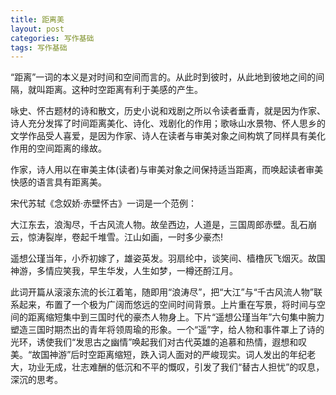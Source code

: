 ```yaml
---
title: 距离美
layout: post
categories: 写作基础
tags: 写作基础
---
```


“距离”一词的本义是对时间和空间而言的。从此时到彼时，从此地到彼地之间的间隔，就叫距离。这种时空距离有利于美感的产生。

咏史、怀古题材的诗和散文，历史小说和戏剧之所以令读者垂青，就是因为作家、诗人充分发挥了时间距离美化、诗化、戏剧化的作用；歌咏山水景物、怀人思乡的文学作品受人喜爱，是因为作家、诗人在读者与审美对象之间构筑了同样具有美化作用的空间距离的缘故。

作家，诗人用以在审美主体(读者)与审美对象之间保持适当距离，而唤起读者审美快感的语言具有距离美。

宋代苏轼《念奴娇·赤壁怀古》一词是一个范例：

大江东去，浪淘尽，千古风流人物。故垒西边，人道是，三国周郎赤壁。乱石崩云，惊涛裂岸，卷起千堆雪。江山如画，一时多少豪杰!

遥想公瑾当年，小乔初嫁了，雄姿英发。羽扇纶中，谈笑间、樯橹灰飞烟灭。故国神游，多情应笑我，早生华发，人生如梦，一樽还酹江月。

此词开篇从滚滚东流的长江着笔，随即用“浪涛尽”，把“大江”与“千古风流人物”联系起来，布置了一个极为广阔而悠远的空间时间背景。上片重在写景，将时间与空间的距离缩短集中到三国时代的豪杰人物身上。下片“遥想公瑾当年”六句集中腕力塑造三国时期杰出的青年将领周瑜的形象。一个“遥”字，给人物和事件罩上了诗的光环，诱使我们“发思古之幽情”唤起我们对古代英雄的追慕和热情，遐想和叹美。“故国神游”后时空距离缩短，跌入词人面对的严峻现实。词人发出的年纪老大，功业无成，壮志难酬的低沉和不平的慨叹，引发了我们“替古人担忧”的叹息，深沉的思考。 